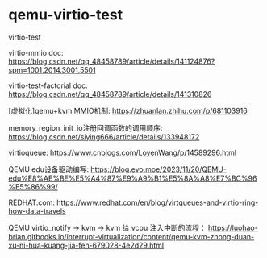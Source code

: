 # qemu-virtio-test
virtio-test


virtio-mmio doc: https://blog.csdn.net/qq_48458789/article/details/141124876?spm=1001.2014.3001.5501

virtio-test-factorial doc: https://blog.csdn.net/qq_48458789/article/details/141310826

[虚拟化]qemu+kvm MMIO机制: https://zhuanlan.zhihu.com/p/681103916





memory_region_init_io注册回调函数的调用顺序:
  https://blog.csdn.net/siying666/article/details/133948172

virtioqueue:
  https://www.cnblogs.com/LoyenWang/p/14589296.html

QEMU edu设备驱动编写:
  https://blog.evo.moe/2023/11/20/QEMU-edu%E8%AE%BE%E5%A4%87%E9%A9%B1%E5%8A%A8%E7%BC%96%E5%86%99/

REDHAT.com:
  https://www.redhat.com/en/blog/virtqueues-and-virtio-ring-how-data-travels

QEMU virtio_notify -> kvm -> kvm 给 vcpu 注入中断的流程： 
  https://luohao-brian.gitbooks.io/interrupt-virtualization/content/qemu-kvm-zhong-duan-xu-ni-hua-kuang-jia-fen-679028-4e2d29.html

